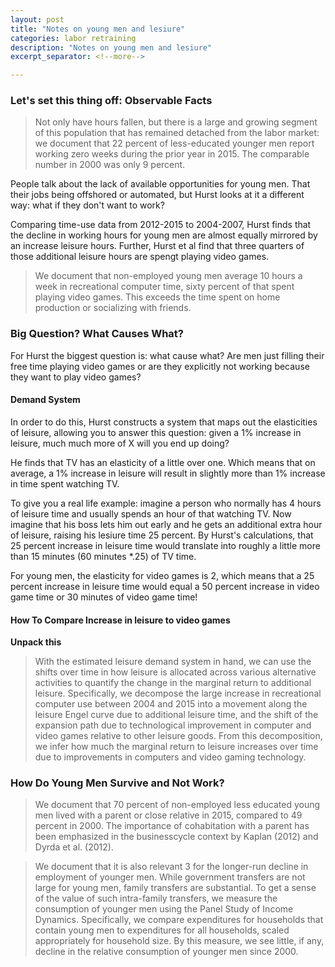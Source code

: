 ```yaml
---
layout: post
title: "Notes on young men and lesiure"
categories: labor retraining
description: "Notes on young men and lesiure"
excerpt_separator: <!--more-->

---
```

### Let's set this thing off: Observable Facts

> Not only have hours fallen, but there is a large and growing segment of this population that has remained detached from the labor market: we document that 22 percent of less-educated younger men report working zero weeks during the prior year in 2015. The comparable number in 2000 was only 9 percent.

People talk about the lack of available opportunities for young men. That their jobs being offshored or automated, but Hurst looks at it a different way: what if they don't want to work?

Comparing time-use data from 2012-2015 to 2004-2007, Hurst finds that the decline in working hours for young men are almost equally mirrored by an increase leisure hours. Further, Hurst et al find that three quarters of those additional leisure hours are spengt playing video games. 

> We document that non-employed young men average 10 hours a week in recreational computer time, sixty percent of that spent playing video games. This exceeds the time spent on home production or socializing with friends.

### Big Question? What Causes What?

For Hurst the biggest question is: what cause what? Are men just filling their free time playing video games or are they explicitly not working because they want to play video games?

#### Demand System

In order to do this, Hurst constructs a system that maps out the elasticities of leisure, allowing you to answer this question: given a 1% increase in leisure, much much more of X will you end up doing? 

He finds that TV has an elasticity of a little over one. Which means that on average, a 1% increase in leisure will result in slightly more than 1% increase in time spent watching TV.

To give you a real life example: imagine a person who normally has 4 hours of leisure time and usually spends an hour of that watching TV.  Now imagine that his boss lets him out early and he gets an additional extra hour of leisure, raising his lesiure time 25 percent. By Hurst's calculations, that 25 percent increase in leisure time would translate into roughly a little more than 15 minutes (60 minutes *.25) of TV time. 

For young men, the elasticity for video games is 2, which means that a 25 percent increase in leisure time would equal a 50 percent increase in video game time or 30 minutes of video game time!

#### How To Compare Increase in leisure to video games

**Unpack this**

> With the estimated leisure demand system in hand, we can use the shifts over time in how leisure is allocated across various alternative activities to quantify the change in the marginal return to additional leisure. Specifically, we decompose the large increase in recreational computer use between 2004 and 2015 into a movement along the leisure Engel curve due to additional leisure time, and the shift of the expansion path due to technological improvement in computer and video games relative to other leisure goods. From this decomposition, we infer how much the marginal return to leisure increases over time due to improvements in computers and video gaming technology.

### How Do Young Men Survive and Not Work?

> We document that 70 percent of non-employed less educated young men lived with a parent or close relative in 2015, compared to 49 percent in 2000. The importance of cohabitation with a parent has been emphasized in the businesscycle context by Kaplan (2012) and Dyrda et al. (2012). 

> We document that it is also relevant 3 for the longer-run decline in employment of younger men. While government transfers are not large for young men, family transfers are substantial. To get a sense of the value of such intra-family transfers, we measure the consumption of younger men using the Panel Study of Income Dynamics. Specifically, we compare expenditures for households that contain young men to expenditures for all households, scaled appropriately for household size. By this measure, we see little, if any, decline in the relative consumption of younger men since 2000.




